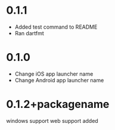 0.1.1
=====

* Added test command to README
* Ran dartfmt

0.1.0
=====

* Change iOS app launcher name
* Change Android app launcher name

0.1.2+packagename
=====

windows support
web support added